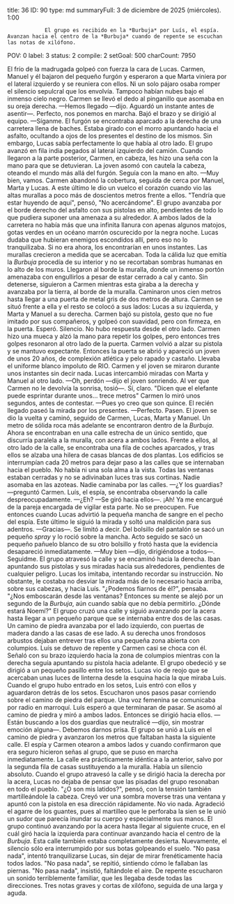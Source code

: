 title:          36
ID:             90
type:           md
summaryFull:    3 de diciembre de 2025 (miércoles). 1:00
                
                El grupo es recibido en la *Burbuja* por Luís, el espía. Avanzan hacia el centro de la *Burbuja* cuando de repente se escuchan las notas de xilófono.
POV:            0
label:          3
status:         2
compile:        2
setGoal:        500
charCount:      7950


El frío de la madrugada golpeó con fuerza la cara de Lucas.
Carmen, Manuel y él bajaron del pequeño furgón y esperaron a que Marta viniera por el lateral izquierdo y se reuniera con ellos.
Ni un solo pájaro osaba romper el silencio sepulcral que los envolvía. Tampoco habían nubes bajo el inmenso cielo negro.
Carmen se llevó el dedo al pinganillo que asomaba en su oreja derecha.
—Hemos llegado —dijo. Aguardó un instante antes de asentir—. Perfecto, nos ponemos en marcha.
Bajó el brazo y se dirigió al equipo.
—Síganme.
El furgón se encontraba aparcado a la derecha de una carretera llena de baches. Estaba girado con el morro apuntando hacia el asfalto, ocultando a ojos de los presentes el destino de los mismos.
Sin embargo, Lucas sabía perfectamente lo que había al otro lado.
El grupo avanzó en fila india pegados al lateral izquierdo del camión. Cuando llegaron a la parte posterior, Carmen, en cabeza, les hizo una seña con la mano para que se detuvieran.
La joven asomó con cautela la cabeza, oteando el mundo más allá del furgón. Seguía con la mano en alto.
—Muy bien, vamos.
Carmen abandonó la cobertura, seguida de cerca por Manuel, Marta y Lucas. A este último le dio un vuelco el corazón cuando vio las altas murallas a poco más de doscientos metros frente a ellos.
"Tendría que estar huyendo de aquí", pensó, "No acercándome".
El grupo avanzaba por el borde derecho del asfalto con sus pistolas en alto, pendientes de todo lo que pudiera suponer una amenaza a su alrededor.
A ambos lados de la carretera no había más que una infinita llanura con apenas algunos matojos, gotas verdes en un océano marrón oscurecido por la negra noche.
Lucas dudaba que hubieran enemigos escondidos allí, pero eso no lo tranquilizaba. Si no era ahora, los encontrarían en unos instantes.
Las murallas crecieron a medida que se acercaban. Toda la cálida luz que emitía la *Burbuja* procedía de su interior y no se recortaban sombras humanas en lo alto de los muros.
Llegaron al borde la muralla, donde un inmenso portón amenazaba con engullirlos a pesar de estar cerrado a cal y canto. Sin detenerse, siguieron a Carmen mientras esta giraba a la derecha y avanzaba por la tierra, al borde de la muralla.
Caminaron unos cien metros hasta llegar a una puerta de metal gris de dos metros de altura. Carmen se situó frente a ella y el resto se colocó a sus lados: Lucas a su izquierda, y Marta y Manuel a su derecha.
Carmen bajó su pistola, gesto que no fue imitado por sus compañeros, y golpeó con suavidad, pero con firmeza, en la puerta. Esperó.
Silencio. No hubo respuesta desde el otro lado. Carmen hizo una mueca y alzó la mano para repetir los golpes, pero entonces tres golpes resonaron al otro lado de la puerta.
Carmen volvió a alzar su pistola y se mantuvo expectante.
Entonces la puerta se abrió y apareció un joven de unos 20 años, de complexión atlética y pelo rapado y castaño. Llevaba el uniforme blanco impoluto de RIO.
Carmen y el joven se miraron durante unos instantes sin decir nada. Lucas intercambió miradas con Marta y Manuel al otro lado.
—Oh, perdón —dijo el joven sonriendo. Al ver que Carmen no le devolvía la sonrisa, tosió—. Sí, claro. "Dicen que el elefante puede esprintar durante unos... trece metros"
Carmen lo miró unos segundos, antes de contestar.
—Pues yo creo que son quince.
El recién llegado paseó la mirada por los presentes.
—Perfecto. Pasen.
El joven se dio la vuelta y caminó, seguido de Carmen, Lucas, Marta y Manuel.
Un metro de sólida roca más adelante se encontraron dentro de la *Burbuja*.
Ahora se encontraban en una calle estrecha de un único sentido, que discurría paralela a la muralla, con acera a ambos lados. Frente a ellos, al otro lado de la calle, se encontraba una fila de coches aparcados, y tras ellos se alzaba una hilera de casas blancas de dos plantas. Los edificios se interrumpían cada 20 metros para dejar paso a las calles que se internaban hacia el pueblo.
No había ni una sola alma a la vista. Todas las ventanas estaban cerradas y no se adivinaban luces tras sus cortinas. Nadie asomaba en las azoteas. Nadie caminaba por las calles.
—¿Y los guardias? —preguntó Carmen.
Luís, el espía, se encontraba observando la calle despreocupadamente.
—¿Eh? —Se giró hacia ellos—. ¡Ah! Ya me encargué de la pareja encargada de vigilar esta parte. No se preocupen.
Fue entonces cuando Lucas advirtió la pequeña mancha de sangre en el pecho del espía. Este último le siguió la mirada y soltó una maldición para sus adentros.
—Gracias—. Se limitó a decir.
Del bolsillo del pantalón se sacó un pequeño *spray* y lo roció sobre la mancha. Acto seguido se sacó un pequeño pañuelo blanco de su otro bolsillo y frotó hasta que la evidencia desapareció inmediatamente.
—Muy bien —dijo, dirigiéndose a todos—. Seguidme.
El grupo atravesó la calle y se encaminó hacia la derecha. Iban apuntando sus pistolas y sus miradas hacia sus alrededores, pendientes de cualquier peligro.
Lucas los imitaba, intentando recordar su instrucción. No obstante, le costaba no desviar la mirada más de lo necesario hacia arriba, sobre sus cabezas, y hacia Luís. "¿Podemos fiarnos de él?", pensaba. "¿Nos emboscarán desde las ventanas?
Entonces su mente se alejó por un segundo de la *Burbuja*, aún cuando sabía que no debía permitirlo.
¿Dónde estará Noemí?"
El grupo cruzó una calle y siguió avanzando por la acera hasta llegar a un pequeño parque que se internaba entre dos de las casas. Un camino de piedra avanzaba por el lado izquierdo, con puertas de madera dando a las casas de ese lado. A su derecha unos frondosos arbustos dejaban entrever tras ellos una pequeña zona abierta con columpios.
Luís se detuvo de repente y Carmen casi se choca con él. Señaló con su brazo izquierdo hacia la zona de columpios mientras con la derecha seguía apuntando su pistola hacia adelante.
El grupo obedeció y se dirigió a un pequeño pasillo entre los setos. Lucas vio de reojo que se acercaban unas luces de linterna desde la esquina hacia la que miraba Luis. Cuando el grupo hubo entrado en los setos, Luis entró con ellos y aguardaron detrás de los setos.
Escucharon unos pasos pasar corriendo sobre el camino de piedra del parque. Una voz femenina se comunicaba por radio en marroquí.
Luís esperó a que terminaran de pasar. Se asomó al camino de piedra y miró a ambos lados. Entonces se dirigió hacia ellos.
—Están buscando a los dos guardias que neutralicé —dijo, sin mostrar emoción alguna—. Debemos darnos prisa.
El grupo se unió a Luís en el camino de piedra y avanzaron los metros que faltaban hasta la siguiente calle. El espía y Carmen otearon a ambos lados y cuando confirmaron que era seguro hicieron señas al grupo, que se puso en marcha inmediatamente. La calle era prácticamente idéntica a la anterior, salvo por la segunda fila de casas sustituyendo a la muralla.
Había un silencio absoluto. Cuando el grupo atravesó la calle y se dirigió hacia la derecha por la acera, Lucas no dejaba de pensar que las pisadas del grupo resonaban en todo el pueblo.
"¿O son mis latidos?", pensó, con la tensión también martilleándole la cabeza.
Creyó ver una sombra moverse tras una ventana y apuntó con la pistola en esa dirección rápidamente.
No vio nada.
Agradeció el agarre de los guantes, pues al martilleo que le perforaba la sien se le unió un sudor que parecía inundar su cuerpo y especialmente sus manos.
El grupo continuó avanzando por la acera hasta llegar al siguiente cruce, en el cuál giró hacia la izquierda para continuar avanzando hacia el centro de la *Burbuja*.
Esta calle también estaba completamente desierta. Nuevamente, el silencio sólo era interrumpido por sus botas golpeando el suelo.
"No pasa nada", intentó tranquilizarse Lucas, sin dejar de mirar frenéticamente hacia todos lados.
"No pasa nada", se repitió, sintiendo cómo le fallaban las piernas.
"No pasa nada", insistió, faltándole el aire.
De repente escucharon un sonido terriblemente familiar, que les llegaba desde todas las direcciones.
Tres notas graves y cortas de xilófono, seguida de una larga y aguda.